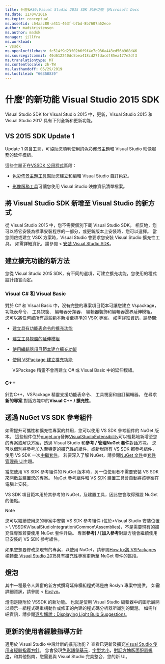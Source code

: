 ```yaml
---
title: 什麼&#39;Visual Studio 2015 SDK 的新功能 |Microsoft Docs
ms.date: 11/04/2016
ms.topic: conceptual
ms.assetid: c64aac80-a411-463f-b7bd-8b7607a52ece
author: madskristensen
ms.author: madsk
manager: jillfra
ms.workload:
- vssdk
ms.openlocfilehash: fc514f9d23f02b6f9f4e7c936a443ed56b968d46
ms.sourcegitcommit: 40d612240dc5bea418cd27fdacdf85ea177e2df3
ms.translationtype: MT
ms.contentlocale: zh-TW
ms.lasthandoff: 05/29/2019
ms.locfileid: "66350839"
---
```

# <a name="what39s-new-in-the-visual-studio-2015-sdk"></a>什麼&#39;的新功能 Visual Studio 2015 SDK
Visual Studio SDK for Visual Studio 2015 中，更新，Visual Studio 2015 和 Visual Studio 2017 具有下列全新和更新功能。

## <a name="vs-2015-sdk-update-1"></a>VS 2015 SDK Update 1
 Update 1 包含工具，可協助您順利使用的色彩佈景主題和 Visual Studio 映像服務的延伸模組。

 這些主題正在[VSSDK 公用程式](../extensibility/internals/vssdk-utilities.md)區段：

- [色彩佈景主題工具](../extensibility/internals/color-theming-tools.md)幫助您建立和編輯 Visual Studio 自訂色彩。

- [影像服務工具](../extensibility/internals/image-service-tools.md)可讓您使用 Visual Studio 映像資訊清單檔案。

## <a name="new-way-to-add-the-visual-studio-sdk-to-visual-studio"></a>將 Visual Studio SDK 新增至 Visual Studio 的新方式
 從 Visual Studio 2015 中，您不需要個別下載 Visual Studio SDK。 相反地，您可以將它安裝為標準安裝程序的一部分，或更新版本上安裝時，您可以選擇。 當您開啟或建立 VSIX 方案時，Visual Studio 會要求您安裝 Visual Studio 擴充性工具。 如需詳細資訊，請參閱 <<c0> [ 安裝 Visual Studio SDK](../extensibility/installing-the-visual-studio-sdk.md)。

## <a name="new-ways-of-creating-extensions"></a>建立擴充功能的新方法
 您從 Visual Studio 2015 SDK，有不同的選項，可建立擴充功能，您使用的程式設計語言而定。

### <a name="visual-c-and-visual-basic"></a>Visual C# 和 Visual Basic
 對於 C# 和 Visual Basic 中，沒有完整的專案項目範本可讓您建立 Vspackage，功能表命令、 工具視窗、 編輯器分類器、 編輯器裝飾和編輯器邊界延伸模組。 您可以將任何或所有這些範本新增至標準的 VSIX 專案。 如需詳細資訊，請參閱:

- [建立具有功能表命令的擴充功能](../extensibility/creating-an-extension-with-a-menu-command.md)

- [建立工具視窗的延伸模組](../extensibility/creating-an-extension-with-a-tool-window.md)

- [使用編輯器項目範本建立擴充功能](../extensibility/creating-an-extension-with-an-editor-item-template.md)

- [使用 VSPackage 建立擴充功能](../extensibility/creating-an-extension-with-a-vspackage.md)

     VSPackage 精靈不會再建立 C# 或 Visual Basic 中的延伸模組。

### <a name="c"></a>C++
 針對C++，VSPackage 精靈支援功能表命令、 工具視窗和自訂編輯器。 在尋求**新的專案** 對話方塊中的**Visual C++ / 擴充性**。

## <a name="vs-sdk-reference-assemblies-via-nuget"></a>透過 NuGet VS SDK 參考組件
 如需提升可攜性和擴充性專案的共用，您可以使用 VS SDK 參考組件的 NuGet 版本。 這些組件位於[nuget.org](http://www.nuget.org)發佈[VisualStudioExtensibility](http://www.nuget.org/profiles/VisualStudioExtensibility)可以輕鬆地新增至您的專案或解決方案，透過 Visual Studio 和**參考 / 管理NuGet 套件**對話方塊。 您可以個別將參考加入至特定的擴充性的組件，或新增所有 VS SDK 都參考組件，使用 VS SDK 一次[中繼套件](http://www.nuget.org/packages/VSSDK_Reference_Assemblies)。 若要深入了解 NuGet，請參閱[NuGet 文件](/NuGet)並[套件管理員 UI](/NuGet/Tools/Package-Manager-UI)主題。

 當您使用 VS SDK 參考組件的 NuGet 版本時，另一位使用者不需要安裝 VS SDK 來開啟並建置您的專案。  NuGet 參考組件和 VS SDK 建置工具會自動將該專案在電腦上安裝。

 VS SDK 項目範本用於其參考的 NuGet，及建置工具，因此您會取得預設 NuGet 的優點。

> [!NOTE]
> 您可以繼續使用您的專案中安裝 VS SDK 參考組件 (位於\<Visual Studio 安裝位置 > \ VSSDK\VisualStudioIntegration\Common\Assemblies)，不是需要現有的擴充性專案若要使用 NuGet 套件升級。  專案**參考] / [加入參考**對話方塊會繼續使用已安裝的 VS SDK 參考組件。
>
> 如果您想要修改您現有的專案，以使用 NuGet，請參閱[How to:將 VSPackages 移轉至 Visual Studio 2015](../extensibility/how-to-migrate-extensibility-projects-to-visual-studio-2015.md)具有擴充性專案更新至 NuGet 套件的區段。

## <a name="light-bulbs"></a>燈泡
 其中一種最令人興奮的新方式撰寫延伸模組程式碼是由 Roslyn 專案中提供。 如需詳細資訊，請參閱 < [Roslyn](https://github.com/dotnet/Roslyn)。

 燈泡是隨附於 VSSDK 的新功能。 也就是使用 Visual Studio 編輯器中的圖示展開以顯示一組程式碼重構動作或修正的內建的程式碼分析器所識別的問題。 如需詳細資訊，請參閱[逐步解說：Displaying Light Bulb Suggestions](../extensibility/walkthrough-displaying-light-bulb-suggestions.md)。

## <a name="updated-user-experience-guidelines"></a>更新的使用者經驗指導方針
 適用於 Visual Studio 中設計新的擴充功能？ 查看已更新及擴充[Visual Studio 使用者經驗指導方針](../extensibility/ux-guidelines/visual-studio-user-experience-guidelines.md)。  您會發現[色彩語彙基元](../extensibility/ux-guidelines/shared-colors-for-visual-studio.md)，[字型大小](../extensibility/ux-guidelines/fonts-and-formatting-for-visual-studio.md)，[對話方塊版面配置規格](../extensibility/ux-guidelines/layout-for-visual-studio.md)，和其他指南，您需要與 Visual Studio 完美整合，您的新 UI。